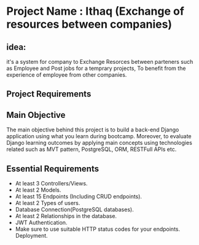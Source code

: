 # Project Name : Ithaq (Exchange of resources between companies)

## idea:  
it's a system for company to Exchange Resorces between parteners such as Employee and Post jobs for a temprary projects, To benefit from the experience of employee from other companies.



## Project Requirements


## Main Objective
The main objective behind this project is to build a back-end Django application using what you learn during bootcamp. Moreover, to evaluate Django learning outcomes by applying main concepts using technologies related such as MVT pattern, PostgreSQL, ORM, RESTFull APIs etc.


## Essential Requirements
- At least 3 Controllers/Views.
- At least 2 Models.
- At least 15 Endpoints (Including CRUD endpoints).
- At least 2 Types of users.
- Database Connection(PostgreSQL databases).
- At least 2 Relationships in the database.
- JWT Authentication.
- Make sure to use suitable HTTP status codes for your endpoints.
Deployment.
